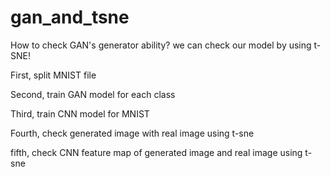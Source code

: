 # gan_and_tsne

How to check GAN's generator ability? we can check our model by using t-SNE!

First, split MNIST file

Second, train GAN model for each class

Third, train CNN model for MNIST

Fourth, check generated image with real image using t-sne

fifth, check CNN feature map of generated image and real image using t-sne
